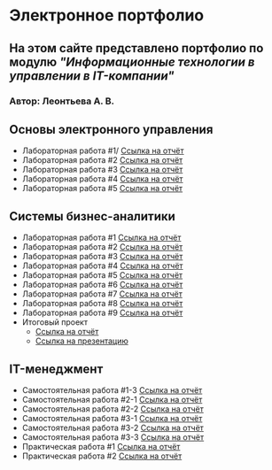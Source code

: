 # Электронное портфолио

## На этом сайте представлено портфолио по модулю *"Информационные технологии в управлении в IT-компании"*
###  Автор: Леонтьева А. В. 

## Основы электронного управления

 - Лабораторная работа #1/
[Ссылка на отчёт](https://disk.yandex.ru/i/bvSGPE4VQTyIhg)
 - Лабораторная работа #2
[Ссылка на отчёт](https://disk.yandex.ru/i/bvSGPE4VQTyIhg)
 - Лабораторная работа #3
[Ссылка на отчёт](https://disk.yandex.ru/i/bvSGPE4VQTyIhg)
 - Лабораторная работа #4
[Ссылка на отчёт](https://disk.yandex.ru/i/bvSGPE4VQTyIhg)
 - Лабораторная работа #5
[Ссылка на отчёт](https://disk.yandex.ru/i/bvSGPE4VQTyIhg)

## Системы бизнес-аналитики
 - Лабораторная работа #1
[Ссылка на отчёт](https://disk.yandex.ru/i/bvSGPE4VQTyIhg)
 - Лабораторная работа #2
[Ссылка на отчёт](https://disk.yandex.ru/i/bvSGPE4VQTyIhg)
 - Лабораторная работа #3
[Ссылка на отчёт](https://disk.yandex.ru/i/bvSGPE4VQTyIhg)
 - Лабораторная работа #4
[Ссылка на отчёт](https://disk.yandex.ru/i/bvSGPE4VQTyIhg)
 - Лабораторная работа #5
[Ссылка на отчёт](https://disk.yandex.ru/i/bvSGPE4VQTyIhg)
 - Лабораторная работа #6
[Ссылка на отчёт](https://disk.yandex.ru/i/bvSGPE4VQTyIhg)
 - Лабораторная работа #7
[Ссылка на отчёт](https://disk.yandex.ru/i/bvSGPE4VQTyIhg)
 - Лабораторная работа #8
[Ссылка на отчёт](https://disk.yandex.ru/i/bvSGPE4VQTyIhg)
 - Лабораторная работа #9
[Ссылка на отчёт](https://disk.yandex.ru/i/bvSGPE4VQTyIhg)
 - Итоговый проект
	 - [Ссылка на отчёт](https://disk.yandex.ru/i/bvSGPE4VQTyIhg) 
	 - [Ссылка на презентацию](https://disk.yandex.ru/i/bvSGPE4VQTyIhg)

## IT-менеджмент
 - Самостоятельная работа #1-3
[Ссылка на отчёт](https://disk.yandex.ru/i/bvSGPE4VQTyIhg)
 - Самостоятельная работа #2-1
[Ссылка на отчёт](https://disk.yandex.ru/i/bvSGPE4VQTyIhg)
 - Самостоятельная работа #2-2
[Ссылка на отчёт](https://disk.yandex.ru/i/bvSGPE4VQTyIhg)
 - Самостоятельная работа #3-1
[Ссылка на отчёт](https://disk.yandex.ru/i/bvSGPE4VQTyIhg)
 - Самостоятельная работа #3-2
[Ссылка на отчёт](https://disk.yandex.ru/i/bvSGPE4VQTyIhg)
 - Самостоятельная работа #3-3
[Ссылка на отчёт](https://disk.yandex.ru/i/bvSGPE4VQTyIhg)
 - Практическая работа #1
[Ссылка на отчёт](https://disk.yandex.ru/i/bvSGPE4VQTyIhg)
 - Практическая работа #2
[Ссылка на отчёт](https://disk.yandex.ru/i/bvSGPE4VQTyIhg)

